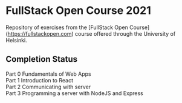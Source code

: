 # FullStack Open Course 2021

Repository of exercises from the [FullStack Open Course] (https://fullstackopen.com) course offered through the University of Helsinki.

## Completion Status

Part 0 Fundamentals of Web Apps   
Part 1 Introduction to React \
Part 2 Communicating with server \
Part 3 Programming a server with NodeJS and Express
